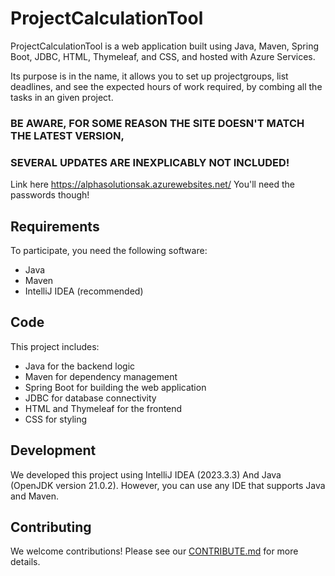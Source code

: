 # ProjectCalculationTool

ProjectCalculationTool is a web application built using Java, Maven, Spring Boot, JDBC, HTML, Thymeleaf, and CSS, and hosted with Azure Services.

Its purpose is in the name, it allows you to set up projectgroups, list deadlines, and see the expected hours of work required, by combing all the tasks in an given project.


### BE AWARE, FOR SOME REASON THE SITE DOESN'T MATCH THE LATEST VERSION,
### SEVERAL UPDATES ARE INEXPLICABLY NOT INCLUDED!

Link here https://alphasolutionsak.azurewebsites.net/
You'll need the passwords though!

## Requirements

To participate, you need the following software:
- Java 
- Maven
- IntelliJ IDEA (recommended)

## Code

This project includes:
- Java for the backend logic
- Maven for dependency management
- Spring Boot for building the web application
- JDBC for database connectivity
- HTML and Thymeleaf for the frontend
- CSS for styling

## Development

We developed this project using IntelliJ IDEA (2023.3.3) And Java (OpenJDK version 21.0.2). However, you can use any IDE that supports Java and Maven.

## Contributing

We welcome contributions! Please see our [CONTRIBUTE.md](CONTRIBUTE.md) for more details.
